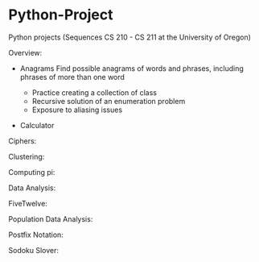 # Python-Project

Python projects (Sequences CS 210 - CS 211 at the University of Oregon)

Overview: 

- Anagrams
  Find possible anagrams of words and phrases, including phrases of more than one word

  * Practice creating a collection of class
  * Recursive solution of an enumeration problem
  * Exposure to aliasing issues

- Calculator

Ciphers:

Clustering:

Computing pi:

Data Analysis:

FiveTwelve:

Population Data Analysis:

Postfix Notation:

Sodoku Slover:
